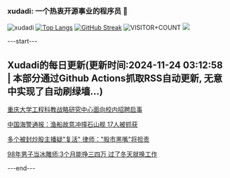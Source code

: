 ### xudadi: 一个热衷开源事业的程序员 👋

![xudadi](https://github-readme-stats-git-masterorgs-github-readme-stats-team.vercel.app/api?username=xudadi)
[![Top Langs](https://github-readme-stats.vercel.app/api/top-langs/?username=xudadi)](https://github.com/anuraghazra/github-readme-stats)
[![GitHub Streak](https://streak-stats.demolab.com?user=xudadi&locale=zh_Hans)](https://git.io/streak-stats)
![VISITOR+COUNT](https://komarev.com/ghpvc/?username=xudadi&label=VISITOR+COUNT)
![](https://raw.githubusercontent.com/xudadi/xudadi/main/assets/github-contribution-grid-snake.svg)


---start---

## Xudadi的每日更新(更新时间:2024-11-24 03:12:58 | 本部分通过Github Actions抓取RSS自动更新, 无意中实现了自动刷绿墙...)

[重庆大学工程科教战略研究中心面向校内招聘启事](https://www.gongkaoleida.com/article/2204866)

[中国海警通报：渔船故意冲撞石山舰 17人被抓获](https://m.163.com/news/article/JHN6DTP6053469LG.html)

[多个被封炒股主播疑"复活" 律师："股市黑嘴"将担责](https://m.163.com/news/article/JHN2S4A3053469M5.html)

[98年男子当冰雕师:3个月能挣三四万 过了冬天就换工作](https://m.163.com/news/article/JHMM3G2C0514R9OJ.html)

---end---
